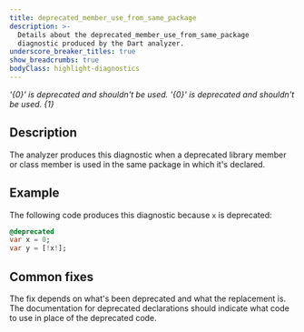 ```yaml
---
title: deprecated_member_use_from_same_package
description: >-
  Details about the deprecated_member_use_from_same_package
  diagnostic produced by the Dart analyzer.
underscore_breaker_titles: true
show_breadcrumbs: true
bodyClass: highlight-diagnostics
---
```


_'{0}' is deprecated and shouldn't be used._
_'{0}' is deprecated and shouldn't be used. {1}_

## Description

The analyzer produces this diagnostic when a deprecated library member or
class member is used in the same package in which it's declared.

## Example

The following code produces this diagnostic because `x` is deprecated:

```dart
@deprecated
var x = 0;
var y = [!x!];
```

## Common fixes

The fix depends on what's been deprecated and what the replacement is. The
documentation for deprecated declarations should indicate what code to use
in place of the deprecated code.
